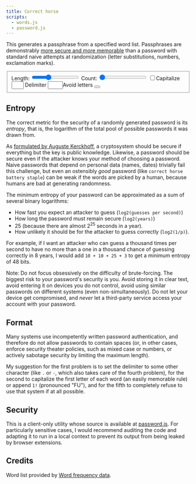 ```yaml
---
title: Correct horse
scripts:
  - words.js
  - password.js
---
```

This generates a passphrase from a specified word list. Passphrases are
demonstrably [more secure and more memorable](https://xkcd.com/936/) than a password
with standard naive attempts at randomization (letter substitutions, numbers,
exclamation marks).

<fieldset>
<label for="length">Length:</label>
<input id="length" type="range" min="2" max="8" value="4" list="marks" />
<label for="length">Count:</label>
<input id="count" type="range" min="1" max="20" value="1" />
<datalist for="length">
  <option value="2" label="2" />
  <option value="4" label="4" />
  <option value="6" label="6" />
  <option value="8" label="8" />
</datalist>
<input id="cap" type="checkbox" /><label for="cap">Capitalize</label>
<input id="delimiter" type="text" value=" " size="1" />
<label for="delimiter">Delimiter</label>
<input id="avoid" type="text" size="2"><label for="avoid">Avoid letters</label>
<button id="regenerate" type="button" title="Regenerate"><i class="fas fa-sync-alt"></i></button>

</fieldset>

<div id="output" class="box code" style="text-align: center; font-size: 1.5em"></div>

## Entropy

<div id="stats"></div>

The correct metric for the security of a randomly generated password is its
*entropy*, that is, the logarithm of the total pool of possible passwords it
was drawn from.

As [formulated by Auguste Kerckhoff](https://en.wikipedia.org/wiki/Kerckhoffs%27s_principle),
a cryptosystem should be secure if everything but the key is public knowledge.
Likewise, a password should be secure even if the attacker knows your method of
choosing a password. Naive passwords that depend on personal data (names, dates)
trivially fail this challenge, but even an ostensibly *good* password (like `correct
horse battery staple`) can be weak if the words are picked by a human, because
humans are bad at generating randomness.

The minimum entropy of your password can be approximated as a sum of several binary logarithms:

* How fast you expect an attacker to guess (`log2(guesses per second)`)
* How long the password must remain secure (`log2(years)`)
* 25 (because there are almost 2<sup>25</sup> seconds in a year).
* How unlikely it should be for the attacker to guess correctly (`log2(1/p)`).

For example, if I want an attacker who can guess a thousand times per second
to have no more than a one in a thousand chance of guessing correctly in 8 years,
I would add `10 + 10 + 25 + 3` to get a minimum entropy of 48 bits.

Note: Do not focus obsessively on the difficulty of brute-forcing. The biggest risk
to your password's security is you. Avoid storing it in clear text, avoid
entering it on devices you do not control, avoid using similar passwords on different
systems (even non-simultaneously). Do not let your device get compromised, and
*never* let a third-party service access your account with your password.

## Format

Many systems use incompetently written password authentication, and
therefore do not allow passwords to contain spaces (or, in other cases, enforce
security theater policies, such as mixed case or numbers, or actively sabotage
security by limiting the maximum length).

My suggestion for the first problem is to set the delimiter to some other
character (like `.` or `-`, which also takes care of the fourth problem), for
the second to capitalize the first letter of each word (an easily memorable
rule) or append `1!` (pronounced "FU"), and for the fifth to completely refuse
to use that system if at all possible.

## Security

This is a client-only utility whose source is available at [password.js](password.js).
For particularly sensitive cases, I would recommend auditing the code and adapting
it to run in a local context to prevent its output from being leaked by browser extensions.

## Credits

Word list provided by [Word frequency data](https://www.wordfrequency.info).
